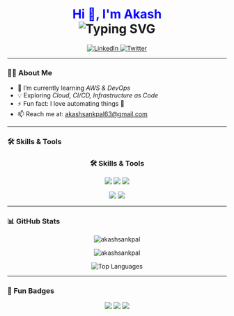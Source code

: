 <!-- Animated Header -->
<h1 align="center">
  <span style="color: blue; font-weight: bold;">Hi 👋, I'm Akash</span><br>

  <img src="https://readme-typing-svg.herokuapp.com?font=Fira+Code&size=28&pause=1000&color=36BCF7&center=true&vCenter=true&width=600&lines=Hi+%F0%9F%91%8B;AWS+%26+DevOps+Learner;Cloud+Computing+Enthusiast;Welcome+to+my+GitHub+Profile!" alt="Typing SVG" />
</h1>

</h1>

<!-- Social Icons -->
<p align="center">
  <a href="https://www.linkedin.com/in/akash-sankpal-4198b4296?/" target="_blank">
    <img src="https://img.icons8.com/color/48/linkedin.png" alt="LinkedIn"/>
  </a>
  <a href="https://twitter.com/" target="_blank">
    <img src="https://img.icons8.com/color/48/twitter--v1.png" alt="Twitter"/>
  </a>
</p>


---

### 👨‍💻 About Me  
- 🌱 I’m currently learning *AWS & DevOps*  
- 💡 Exploring *Cloud, CI/CD, Infrastructure as Code*  
- ⚡ Fun fact: I love automating things 🚀  
- 📫 Reach me at: akashsankpal63@gmail.com

---

### 🛠 Skills & Tools  
<!-- 🌟 Skills & Tools -->
<h3 align="center">🛠 Skills & Tools</h3>

<p align="center">
  <!-- Cloud -->
  <img src="https://img.shields.io/badge/AWS-Cloud-%23FF9900.svg?&style=for-the-badge&logo=amazon-aws&logoColor=white"/>
  
  <!-- DevOps -->
  <img src="https://img.shields.io/badge/DevOps-Culture-%2300599C.svg?&style=for-the-badge&logo=azuredevops&logoColor=white"/>
  
  <!-- OS -->
  <img src="https://img.shields.io/badge/Linux-System-%23FCC624.svg?&style=for-the-badge&logo=linux&logoColor=black"/>
</p>

<p align="center">
  <!-- Container -->
  <img src="https://img.shields.io/badge/Docker-Container-%232496ED.svg?&style=for-the-badge&logo=docker&logoColor=white"/>
  
  <!-- Version Control -->
  <img src="https://img.shields.io/badge/Git-VersionControl-%23F05033.svg?&style=for-the-badge&logo=git&logoColor=white"/>
</p>

---

### 📊 GitHub Stats  
<p align="center">
  <img src="https://github-readme-stats.vercel.app/api?username=akashsankpal&show_icons=true&theme=tokyonight" alt="akashsankpal" />
</p>

<p align="center">
  <img src="https://github-readme-streak-stats.herokuapp.com/?user=akashsankpal&theme=tokyonight" alt="akashsankpal" />
</p>

<p align="center">
  <img src="https://github-readme-stats.vercel.app/api/top-langs/?username=akashsankpal&layout=compact&theme=tokyonight" alt="Top Languages" />
</p>

---

### 🎯 Fun Badges  
<p align="center">
  <img src="https://img.shields.io/badge/Cloud%20Lover-%F0%9F%8C%A5-blue?style=for-the-badge" />
  <img src="https://img.shields.io/badge/Open%20Source%20Enthusiast-%F0%9F%93%84-green?style=for-the-badge" />
  <img src="https://img.shields.io/badge/Lifelong%20Learner-%F0%9F%93%9A-orange?style=for-the-badge" />
</p>

